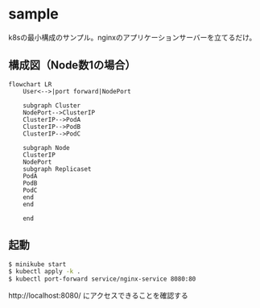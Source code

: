 # sample

k8sの最小構成のサンプル。nginxのアプリケーションサーバーを立てるだけ。

## 構成図（Node数1の場合）

```mermaid
flowchart LR
    User<-->|port forward|NodePort

    subgraph Cluster
    NodePort-->ClusterIP
    ClusterIP-->PodA
    ClusterIP-->PodB
    ClusterIP-->PodC

    subgraph Node
    ClusterIP
    NodePort
    subgraph Replicaset
    PodA
    PodB
    PodC
    end
    end

    end
```

## 起動

```sh
$ minikube start
$ kubectl apply -k .
$ kubectl port-forward service/nginx-service 8080:80
```

http://localhost:8080/ にアクセスできることを確認する

